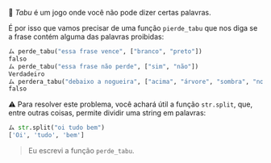 :see_no_evil: _Tabu_ é um jogo onde você não pode dizer certas palavras.

É por isso que vamos precisar de uma função `pierde_tabu` que nos diga se a frase contém alguma das palavras proibidas:

```python
ム perde_tabu("essa frase vence", ["branco", "preto"])
falso
ム perde_tabu("essa frase não perde", ["sim", "não"])
Verdadeiro
ム perdera_tabu("debaixo a nogueira", ["acima", "árvore", "sombra", "noz"])
falso
```

:warning: Para resolver este problema, você achará útil a função `str.split`, que, entre outras coisas, permite dividir uma string em palavras:
 
```python
ム str.split("oi tudo bem")
['Oi', 'tudo', 'bem']
```

> Eu escrevi a função `perde_tabu`.
>